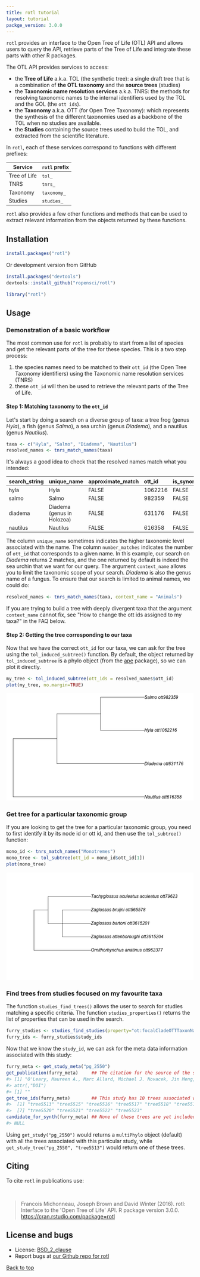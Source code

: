 ```yaml
---
title: rotl tutorial
layout: tutorial
packge_version: 3.0.0
---
```




`rotl` provides an interface to the Open Tree of Life (OTL) API and allows users
to query the API, retrieve parts of the Tree of Life and integrate these parts
with other R packages.

The OTL API provides services to access:

* the **Tree of Life** a.k.a. TOL (the synthetic tree): a single draft tree that is
  a combination of **the OTL taxonomy** and the **source trees** (studies)
* the **Taxonomic name resolution services** a.k.a. TNRS: the methods for
  resolving taxonomic names to the internal identifiers used by the TOL and the
  GOL (the `ott ids`).
* the **Taxonomy** a.k.a. OTT (for Open Tree Taxonomy): which represents the
  synthesis of the different taxonomies used as a backbone of the TOL when no
  studies are available.
* the **Studies** containing the source trees used to build the TOL, and
  extracted from the scientific literature.

In `rotl`, each of these services correspond to functions with different
prefixes:

| Service       | `rotl` prefix |
|---------------|---------------|
| Tree of Life  | `tol_`        |
| TNRS          | `tnrs_`       |
| Taxonomy      | `taxonomy_`   |
| Studies       | `studies_`    |

`rotl` also provides a few other functions and methods that can be used to
extract relevant information from the objects returned by these functions.


<section id="installation">

## Installation


```r
install.packages("rotl")
```

Or development version from GitHub


```r
install.packages("devtools")
devtools::install_github("ropensci/rotl")
```


```r
library("rotl")
```

<section id="usage">

## Usage

### Demonstration of a basic workflow

The most common use for `rotl` is probably to start from a list of species and
get the relevant parts of the tree for these species. This is a two step
process:

1. the species names need to be matched to their `ott_id` (the Open Tree
	Taxonomy identifiers) using the Taxonomic name resolution services (TNRS)
1. these `ott_id` will then be used to retrieve the relevant parts of the Tree
   of Life.

#### Step 1: Matching taxonomy to the `ott_id`

Let's start by doing a search on a diverse group of taxa: a tree frog (genus
_Hyla_), a fish (genus _Salmo_), a sea urchin (genus _Diadema_), and a nautilus
(genus _Nautilus_).


```r
taxa <- c("Hyla", "Salmo", "Diadema", "Nautilus")
resolved_names <- tnrs_match_names(taxa)
```

It's always a good idea to check that the resolved names match what you
intended:



|search_string |unique_name                |approximate_match |ott_id  |is_synonym |flags |number_matches |
|:-------------|:--------------------------|:-----------------|:-------|:----------|:-----|:--------------|
|hyla          |Hyla                       |FALSE             |1062216 |FALSE      |      |1              |
|salmo         |Salmo                      |FALSE             |982359  |FALSE      |      |1              |
|diadema       |Diadema (genus in Holozoa) |FALSE             |631176  |FALSE      |      |2              |
|nautilus      |Nautilus                   |FALSE             |616358  |FALSE      |      |1              |



The column `unique_name` sometimes indicates the higher taxonomic level
associated with the name. The column `number_matches` indicates the number of
`ott_id` that corresponds to a given name. In this example, our search on
_Diadema_ returns 2 matches, and the one returned by default is indeed the sea
urchin that we want for our query. The argument `context_name` allows you to
limit the taxonomic scope of your search. _Diadema_ is also the genus name of a
fungus. To ensure that our search is limited to animal names, we could do:


```r
resolved_names <- tnrs_match_names(taxa, context_name = "Animals")
```

If you are trying to build a tree with deeply divergent taxa that the argument
`context_name` cannot fix, see "How to change the ott ids assigned to my taxa?"
in the FAQ below.


#### Step 2: Getting the tree corresponding to our taxa

Now that we have the correct `ott_id` for our taxa, we can ask for the tree
using the `tol_induced_subtree()` function. By default, the object returned by
`tol_induced_subtree` is a phylo object (from the
[ape](http://cran.r-project.org/package=ape) package), so we can plot it
directly.


```r
my_tree <- tol_induced_subtree(ott_ids = resolved_names$ott_id)
plot(my_tree, no.margin=TRUE)
```

![plot of chunk unnamed-chunk-7](../assets/tutorial-images/rotl/unnamed-chunk-7-1.png)

### Get tree for a particular taxonomic group

If you are looking to get the tree for a particular taxonomic group, you need to
first identify it by its node id or ott id, and then use the `tol_subtree()`
function:


```r
mono_id <- tnrs_match_names("Monotremes")
mono_tree <- tol_subtree(ott_id = mono_id$ott_id[1])
plot(mono_tree)
```

![plot of chunk unnamed-chunk-8](../assets/tutorial-images/rotl/unnamed-chunk-8-1.png)


### Find trees from studies focused on my favourite taxa

The function `studies_find_trees()` allows the user to search for studies
matching a specific criteria. The function `studies_properties()` returns the
list of properties that can be used in the search.


```r
furry_studies <- studies_find_studies(property="ot:focalCladeOTTTaxonName", value="Mammalia")
furry_ids <- furry_studies$study_ids
```

Now that we know the `study_id`, we can ask for the meta data information
associated with this study:


```r
furry_meta <- get_study_meta("pg_2550")
get_publication(furry_meta)     ## The citation for the source of the study
#> [1] "O'Leary, Maureen A., Marc Allard, Michael J. Novacek, Jin Meng, and John Gatesy. 2004. \"Building the mammalian sector of the tree of life: Combining different data and a discussion of divergence times for placental mammals.\" In: Cracraft J., & Donoghue M., eds. Assembling the Tree of Life. pp. 490-516. Oxford, United Kingdom, Oxford University Press."
#> attr(,"DOI")
#> [1] ""
get_tree_ids(furry_meta)        ## This study has 10 trees associated with it
#>  [1] "tree5513" "tree5515" "tree5516" "tree5517" "tree5518" "tree5519"
#>  [7] "tree5520" "tree5521" "tree5522" "tree5523"
candidate_for_synth(furry_meta) ## None of these trees are yet included in the OTL
#> NULL
```

Using `get_study("pg_2550")` would returns a `multiPhylo` object (default) with
all the trees associated with this particular study, while
`get_study_tree("pg_2550", "tree5513")` would return one of these trees.


<section id="citing">

## Citing

To cite `rotl` in publications use:

<br>

> Francois Michonneau, Joseph Brown and David Winter (2016). rotl: Interface to the 'Open Tree of
  Life' API. R package version 3.0.0. https://cran.rstudio.com/package=rotl

<section id="license_bugs">

## License and bugs

* License: [BSD_2_clause](https://opensource.org/licenses/BSD-2-Clause)
* Report bugs at [our Github repo for rotl](https://github.com/ropensci/rotl/issues?state=open)

[Back to top](#top)
